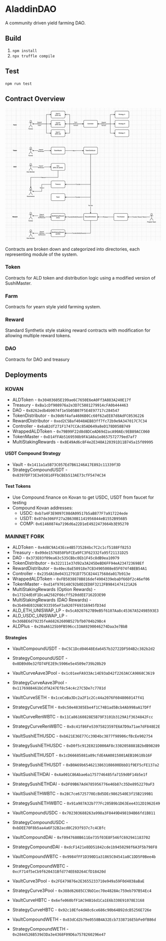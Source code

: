 # AladdinDAO
A community driven yield farming DAO.

## Build

1. `npm install`
2. `npx truffle compile`

## Test
`npm run test`

## Contract Overview

![Overview](/diagram.png)

Contracts are broken down and categorized into directories, each representing module of the system.

### Token
Contracts for ALD token and distribution logic using a modified version of SushiMaster.

### Farm
Contracts for yearn style yield farming system.

### Reward
Standard Synthetix style staking reward contracts with modification for allowing multiple reward tokens.

### DAO
Contracts for DAO and treasury

## Deployments

### KOVAN
 - ALDToken - `0x30403605E199ae6C7650E6eA0Ff3A883A240E17f`
 - Treasury - `0xBa1cDf908976a2e3D7C5081279914cFA0b444463`
 - DAO - `0x8262edb4b9074f1e5b05B07F5E4E97717c284547`
 - TokenDistributor - `0x30d6f4afa4606B0Cc60f62aEE87d8AdFC0536226`
 - RewardDistributor - `0xed2C5Baf4048AEB83ff7fc72b9e9A347017C7C34`
 - Controller - `0x6aB2df271F1747CCAc85AD649a8eD178D058B749`
 - WrappedALDToken - `0x79B99F22d8d8DCeAD69d2acA90AEc9EB89ACC060`
 - TokenMaster - `0xD14fFAb5169598b9FA1A0a1e8657572779ed7af7`
 - MultiStakingRewards - `0x8E49Ad6c8F4e2E348A120391D11B745a15f09995`

#### USDT Compound Strategy
- Vault - `0x1411a1a5B73C057Ed7B61246A17E892c11339f3D`
- StrategyCompoundUSDT - `0x8397DF73E3e9381dFFbCBEb513AE73cfF5474C34`

#### Test Tokens
- Use Compound.finance on Kovan to get USDC, USDT from faucet for testing
- Compound Kovan addresses:
  - USDC: `0xb7a4F3E9097C08dA09517b5aB877F7a917224ede`
  - USDT: `0x07de306FF27a2B630B1141956844eB1552B956B5`
  - COMP: `0x61460874a7196d6a22D1eE4922473664b3E95270`


### MAINNET FORK
 - ALDToken - `0x4d8C9A143Ece4B5735284bc7C2c1cf5188Ff8253`
 - Treasury - `0x09de1576850FbFCEa9FC3F62332fa95f21131D25`
 - DAO - `0x373E03f09ea63c535CBbc0Eb1F45c8dB9ea10979`
 - TokenDistributor - `0x322111e37d92a3A245DeBD6FF94eA234723698Ef`
 - RewardDistributor - `0x40ec0aE50918e7CB34905008e85F074f4BEB54A1`
 - Controller - `0x235dA10e04312791D775C824417568da017b913e`
 - WrappedALDToken - `0xFB5038878B816def4904339ebaDf66Df2c46ef06`
 - TokenMaster - `0xd14f970148C92b0D2ED8F3212FB9841474121A26`
 - MultiStakingRewards (Option Rewards) - `0x17324dEdF1DcaA2582F66cff520ddEE7162D3E90`
 - MultiStakingRewards (DAO Rewards) - `0x3b494E0326BC933595eF3a9207F69316945fD34d`
 - ALD_ETH_UNISWAP_LP - `0x5cA9207627B9eB5f6107Aa8c45367A52498593E3`
 - ALD_USDC_UNISWAP_LP - `0x3d6BE6d79235feA68262609B527bfb0704b29Bc4`
 - ALDPlus - `0x20aA6125b9FB596cc33AA9290046274Daa3e7BbB`

#### Strategies
- VaultCompoundUSDT - `0xC5C1Dcd04648Eda6457b32722DF504B2c382b2d2`
- StrategyCompoundUSDT - `0x0DB9d0e32fD74FE2E9c5906e5e4509e739b20b29`

- VaultCurveAave3Pool - `0x1c01eeFA933Ac14E93aD42f2263ACCA9868C3619`
- StrategyCurveAave3Pool - `0x1176988461bCdfA247Ef8c54c4c27C5De7c7781d`

- VaultCurveSETH - `0x1ceCeBa3Dc2a2F1c2Cc44a2076F6048060147f41`
- StrategyCurveSETH - `0x0c50e48385Ebe4f1C74B1ad5Bcb4Ab998aA17DFf`

- VaultCurveRenWBTC - `0x11Ca86160828E5B79F3101b3129A1f3634842Fcc`
- StrategyCurveRenWBTC - `0x8c41f86Fe53975823597E6A7D9a71ae7dF848E2E`

- VaultSushiETHUSDC - `0xb621E36E77Cc39D4bc3877f98906cfBcEe902754`
- StrategySushiETHUSDC - `0xD0f5c912E021D000AF8c3302058881B2bdB98289`

- VaultSushiETHUSDT - `0x1cD66685881a89cfdE4AA0815801AEB10618b16F`
- StrategySushiETHUSDT - `0xB0A69b6546213863108600DbbD1f9EF5cFE137a2`

- VaultSushiETHDAI - `0xAa001C86Abae6a1757746485fa7159d0F14b5e1f`
- StrategySushiETHDAI - `0xDF09B67Ad4785956776e46b87c35De8952270aF3`

- VaultSushiETHWBTC - `0x28C7ce6725770EcBd5DEc9862540E3f15B2199B1`
- StrategySushiETHWBTC - `0x91a987A32b777Fc205B9b1D63Eee4312D1962E49`

- VaultCompoundUSDC - `0x702303688263a998a3F8449D498194B66fd1B811`
- StrategyCompoundUSDC - `0xbDEE70F8b5aa4a6F32B2acd0C293f937c7c4CBfc`

- VaultCompoundDAI - `0xf0947680B611Ee735f03E8F546fC692941183702`
- StrategyCompoundDAI - `0xdcF1421e8DD51842cde1b9450298f6A3F5b798F8`

- VaultCompoundWBTC - `0x9984fFF1D390D1a31865C04541a8C1DD5F0Bee4b`
- StrategyCompoundWBTC - `0xcF714f5eCb9f620431Bfd774EE6D264CfD18420d`

- VaultCurve3Pool - `0x2FE479876e2E3655233710e949a59F0d4038aBaE`
- StrategyCurve3Pool - `0x388d62685CC9bD1ec70e4828Ac759eb797B54Ec4`

- VaultCurveHBTC - `0x6efe060bfF1AC94B16d1Ca1E6b330E91078E3168`
- StrategyCurveHBTC - `0x92c10Efe4dA0c6ce686c90b64B92dcB5256E726e`

- VaultCompoundWETH - `0x83dCd2b79e0558B4A32Ecb7338716E5bFe0fB86d`
- StrategyCompoundWETH - `0x2844526B539d3Da3e4368F09D6a7578260296e47`
